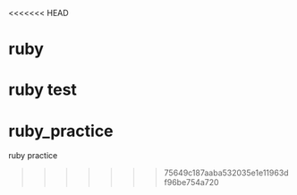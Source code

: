 <<<<<<< HEAD
# ruby
ruby test
=======
# ruby_practice
ruby practice
>>>>>>> 75649c187aaba532035e1e11963df96be754a720
